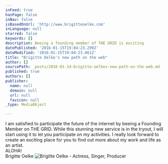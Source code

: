 ```yaml
---
inFeed: true
hasPage: false
inNav: false
isBasedOnUrl: 'http://www.brigitteoelke.com'
inLanguage: null
starred: false
keywords: []
description: Beeing a founding member of THE GRID is exciting
datePublished: '2016-01-15T19:04:23.299Z'
dateModified: '2016-01-15T19:04:23.061Z'
title: "Brigitte Oelke's new path on the web"
author: []
sourcePath: _posts/2016-01-14-brigitte-oelkes-new-path-on-the-web.md
published: true
authors: []
publisher:
  name: null
  domain: null
  url: null
  favicon: null
_type: MediaObject

---
```

I am satisfied to participate the future of the internet by beeing a Founding Member on THE GRID. While this stunning new service is in the tryout, I will start using it to let you participate on my activities. I really look forward to create an exciting place for you to find out more about my work and life as an artist.   
ALOHA!   
Brigitte Oelke
![Brigitte Oelke - Actress, Singer, Producer](https://s3-us-west-2.amazonaws.com/the-grid-img/p/5ff4ef0c62d3df4d270ec0e4a3d5e38facbf4f51.jpg)